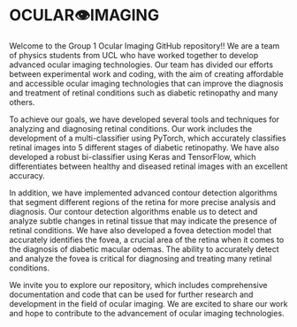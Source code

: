 # OCULAR👁IMAGING
Welcome to the Group 1  Ocular Imaging GitHub repository!!
We are a team of physics students from UCL who have worked together to develop advanced ocular imaging technologies. Our team has divided our efforts between experimental work and coding, with the aim of creating affordable and accessible ocular imaging technologies that can improve the diagnosis and treatment of retinal conditions such as diabetic retinopathy and many others.

To achieve our goals, we have developed several tools and techniques for analyzing and diagnosing retinal conditions. Our work includes the development of a multi-classifier using PyTorch, which accurately classifies retinal images into 5 different stages of diabetic retinopathy. We have also developed a robust bi-classifier using Keras and TensorFlow, which differentiates between healthy and diseased retinal images with an excellent accuracy.

In addition, we have implemented advanced contour detection algorithms that segment different regions of the retina for more precise analysis and diagnosis. Our contour detection algorithms enable us to detect and analyze subtle changes in retinal tissue that may indicate the presence of retinal conditions. We have also developed a fovea detection model that accurately identifies the fovea, a crucial area of the retina when it comes to the diagnosis of diabetic macular odemas. The ability to accurately detect and analyze the fovea is critical for diagnosing and treating many retinal conditions.

We invite you to explore our repository, which includes comprehensive documentation and code that can be used for further research and development in the field of ocular imaging. We are excited to share our work and hope to contribute to the advancement of ocular imaging technologies.
